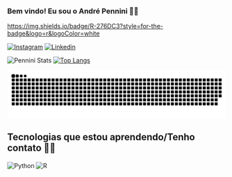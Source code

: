 ### Bem vindo! Eu sou o André Pennini 🙏👋
https://img.shields.io/badge/R-276DC3?style=for-the-badge&logo=r&logoColor=white

[![Instagram](https://img.shields.io/badge/Instagram-E4405F?style=for-the-badge&logo=instagram&logoColor=white)](https://instagram.com/andrepennini)
[![Linkedin](https://img.shields.io/badge/LinkedIn-0077B5?style=for-the-badge&logo=linkedin&logoColor=white)](https://www.linkedin.com/in/andrepennini)

![Pennini Stats](https://github-readme-stats.vercel.app/api?username=Pennini&show_icons=true&theme=dracula)
[![Top Langs](https://github-readme-stats.vercel.app/api/top-langs/?username=Pennini&theme=dracula)](https://github.com/Pennini/github-readme-stats)

![Cobrinha](https://github.com/Pennini/Pennini/blob/output/github-contribution-grid-snake.svg)

## Tecnologias que estou aprendendo/Tenho contato 🧑‍💻

<div style="display: inline_block">
  <img align="center" alt="Python" src="https://img.shields.io/badge/Python-14354C?style=for-the-badge&logo=python&logoColor=white" />
  <img align="center" alt="R" src="https://img.shields.io/badge/R-276DC3?style=for-the-badge&logo=r&logoColor=white" />
</div><br/>
